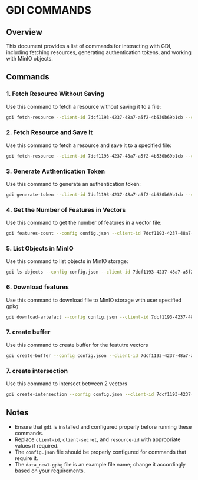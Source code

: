 # GDI COMMANDS

## Overview
This document provides a list of commands for interacting with GDI, including fetching resources, generating authentication tokens, and working with MinIO objects.

## Commands

### 1. Fetch Resource Without Saving
Use this command to fetch a resource without saving it to a file:
```sh
gdi fetch-resource --client-id 7dcf1193-4237-48a7-a5f2-4b530b69b1cb --client-secret a863cafce5bd3d1bd302ab079242790d18cec974 --role consumer --resource-id 024b0c51-e44d-424c-926e-254b6c966978
```

### 2. Fetch Resource and Save It
Use this command to fetch a resource and save it to a specified file:
```sh
gdi fetch-resource --client-id 7dcf1193-4237-48a7-a5f2-4b530b69b1cb --client-secret a863cafce5bd3d1bd302ab079242790d18cec974 --role consumer --resource-id 024b0c51-e44d-424c-926e-254b6c966978 --save-object True --config-path config.json --file-path data_new1.gpkg
```

### 3. Generate Authentication Token
Use this command to generate an authentication token:
```sh
gdi generate-token --client-id 7dcf1193-4237-48a7-a5f2-4b530b69b1cb --client-secret a863cafce5bd3d1bd302ab079242790d18cec974 --role consumer
```

### 4. Get the Number of Features in Vectors
Use this command to get the number of features in a vector file:
```sh
gdi features-count --config config.json --client-id 7dcf1193-4237-48a7-a5f2-4b530b69b1cb --artefact-url data_new1.gpkg
```

### 5. List Objects in MinIO
Use this command to list objects in MinIO storage:
```sh
gdi ls-objects --config config.json --client-id 7dcf1193-4237-48a7-a5f2-4b530b69b1cb
```

### 6. Download features
Use this command to download file to MinIO storage with user specified gpkg:
```sh
gdi download-artefact --config config.json --client-id 7dcf1193-4237-48a7-a5f2-4b530b69b1cb --artefact-url data_new1.pkl --save-as inter/data_new1.gpkg
```

### 7. create buffer
Use this command to create buffer for the featutre vectors
```sh
gdi create-buffer --config config.json --client-id 7dcf1193-4237-48a7-a5f2-4b530b69b1cb --artifact-url 1b2a07b7-f423-4dd3-bdee-9a6af6fe47f9.pkl --buffer-d 0.9  --store-artifact True --file-path buffer_item/data_1.pkl
```


### 7. create intersection
Use this command to intersect between 2 vectors
```sh
gdi create-intersection --config config.json --client-id 7dcf1193-4237-48a7-a5f2-4b530b69b1cb --artifact-url-1 'buffer_item/data_1.pkl' --artifact-url-2 'buffer_item/data_2.pkl' --store-artifact True --file-path intersected_items/intersected_2.pkl
```




## Notes
- Ensure that `gdi` is installed and configured properly before running these commands.
- Replace `client-id`, `client-secret`, and `resource-id` with appropriate values if required.
- The `config.json` file should be properly configured for commands that require it.
- The `data_new1.gpkg` file is an example file name; change it accordingly based on your requirements.



